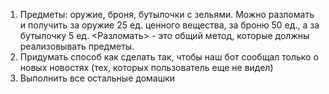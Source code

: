 1. Предметы: оружие, броня, бутылочки с зельями. Можно разломать и получить за оружие 25 ед. ценного вещества, за броню 50 ед., а за бутылочку 5 ед. <Разломать> - это общий метод, которые должны реализовывать предметы.
2. Придумать способ как сделать так, чтобы наш бот сообщал только о новых новостях (тех, которых пользователь еще не видел)
3. Выполнить все остальные домашки
